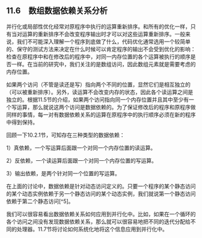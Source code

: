 ## 11.6　数组数据依赖关系分析

并行化或局部性优化经常对原程序中执行的运算重新排序。和所有的优化一样，只有当对运算的重新排序不会改变程序输出时才可以对这些运算重新排序。一般来说，我们不可能深入理解一个程序到底做了什么，代码优化通常选用一个较简单的、保守的测试方法来决定在什么时候可以肯定程序的输出不会受到优化的影响：检查在原程序中和在修改后的程序中，对同一内存位置的各个运算被执行的顺序是否一样。在当前的研究中，我们关注的是数组访问，因此数组元素就是需要考虑的内存位置。

如果两个访问（不管是读还是写）指向两个不同的位置，显然它们是相互独立的（可以被重新排序）。另外，读运算不会改变内存的状态，因此各个读运算之间是独立的。根据11.5节的介绍，如果两个访问指向同一个内存位置并且其中至少有一个写运算，那么就说这两个访问是数据依赖的。为了保证修改后的程序和原程序做同样的事情，每一对有数据依赖关系的运算在原程序中的执行顺序必须在新的程序中得到保持。

回顾一下10.2.1节，可知存在三种类型的数据依赖：

1）真依赖，一个写运算后面跟一个对同一个内存位置的读运算。

2）反依赖，一个读运算后面跟一个对同一个内存位置的写运算。

3）输出依赖，是两个针对同一个位置的写运算。

在上面的讨论中，数据依赖是针对动态访问定义的。只要一个程序的某个静态访问的某个动态实例依赖于另一个静态访问的某个动态实例，我们就说第一个静态访问依赖于第二个静态访问[^5]。

我们可以很容易看出数据依赖关系如何应用到并行化中。比如，如果在一个循环的各个访问之间没有发现数据依赖关系，那么就可以很容易地把不同的迭代分配给不同的处理器。11.7节将讨论如何系统化地将这个信息应用到并行化中。